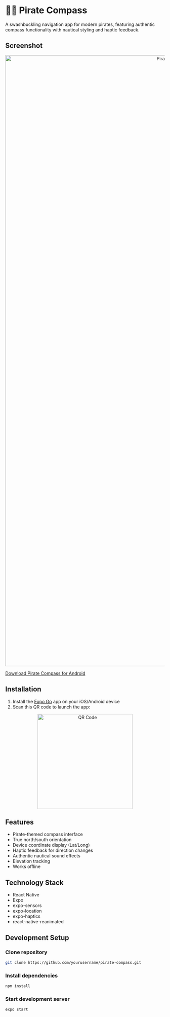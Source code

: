 # 🏴‍☠️ Pirate Compass

A swashbuckling navigation app for modern pirates, featuring authentic compass functionality with nautical styling and haptic feedback.

## Screenshot
<div align="center">
  <img src="https://i.ibb.co/GxbQQnY/IMG-2158-2.jpg" alt="Pirate Compass Screenshot" width="1125" height="1929" />
</div>

[Download Pirate Compass for Android](https://drive.google.com/uc?export=view&id=1yWWfDkkIpP3pjAtqtgkrnVwIUvTZDP9m)

## Installation
1. Install the [Expo Go](https://expo.dev/client) app on your iOS/Android device
2. Scan this QR code to launch the app:

<div align="center">
  <a href="https://expo.dev/preview/update?message=working%20compass&updateRuntimeVersion=1.0.0&createdAt=2025-01-23T03%3A22%3A33.553Z&slug=exp&projectId=1ce448e1-e0b0-430a-8618-2c3cd4573b54&group=b225d68a-6b81-4cd4-b2be-2904218c6b9e">
    <img src="https://i.ibb.co/J7w9xQ5/Screen-Shot-2025-01-22-at-11-26-32-PM.png" alt="QR Code" width="300" />
  </a>
</div>


## Features
- Pirate-themed compass interface
- True north/south orientation
- Device coordinate display (Lat/Long)
- Haptic feedback for direction changes
- Authentic nautical sound effects
- Elevation tracking
- Works offline


## Technology Stack
- React Native
- Expo
- expo-sensors
- expo-location
- expo-haptics
- react-native-reanimated

##  Development Setup

### Clone repository
```bash
git clone https://github.com/yourusername/pirate-compass.git
```

### Install dependencies
```bash
npm install
```

### Start development server
```bash
expo start
```